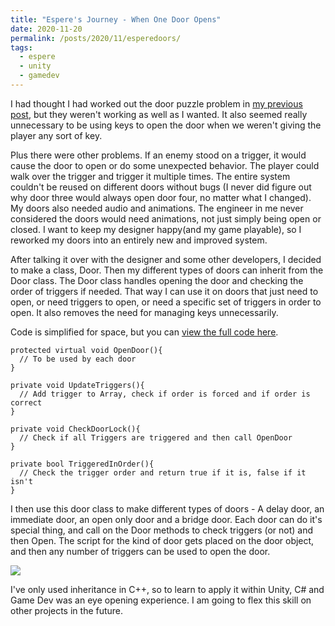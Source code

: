 ```yaml
---
title: "Espere's Journey - When One Door Opens"
date: 2020-11-20
permalink: /posts/2020/11/esperedoors/
tags:
  - espere
  - unity
  - gamedev
---
```



I had thought I had worked out the door puzzle problem in [my previous post](https://jennithe.dev/posts/2020/11/esperepuzzles/), but they weren't working as well as I wanted. It also seemed really unnecessary to be using keys to open the door when we weren't giving the player any sort of key. 

Plus there were other problems. If an enemy stood on a trigger, it would cause the door to open or do some unexpected behavior. The player could walk over the trigger and trigger it multiple times. The entire system couldn't be reused on different doors without bugs (I never did figure out why door three would always open door four, no matter what I changed). My doors also needed audio and animations. The engineer in me never considered the doors would need animations, not just simply being open or closed. I want to keep my designer happy(and my game playable), so I reworked my doors into an entirely new and improved system.  

After talking it over with the designer and some other developers, I decided to make a class, Door. Then my different types of doors can inherit from the Door class. The Door class handles opening the door and checking the order of triggers if needed. That way I can use it on doors that just need to open, or need triggers to open, or need a specific set of triggers in order to open. It also removes the need for managing keys unnecessarily. 

Code is simplified for space, but you can [view the full code here](https://github.com/JenniTheDev/EsperesJourney/blob/dev/Assets/Scripts/Door.cs).

```
protected virtual void OpenDoor(){
  // To be used by each door
}

private void UpdateTriggers(){
  // Add trigger to Array, check if order is forced and if order is correct
}

private void CheckDoorLock(){
  // Check if all Triggers are triggered and then call OpenDoor
}

private bool TriggeredInOrder(){
  // Check the trigger order and return true if it is, false if it isn't
}
```

I then use this door class to make different types of doors - A delay door, an immediate door, an open only door and a bridge door. Each door can do it's special thing, and call on the Door methods to check triggers (or not) and then Open. The script for the kind of door gets placed on the door object, and then any number of triggers can be used to open the door. 

![](https://media.giphy.com/media/VlgCEzzO5PFrYXuLKG/giphy.gif)

I've only used inheritance in C++, so to learn to apply it within Unity, C# and Game Dev was an eye opening experience. I am going to flex this skill on other projects in the future. 


